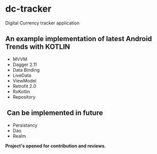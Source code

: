 # dc-tracker
Digital Currency tracker application<br>

## An example implementation of latest Android Trends with KOTLIN
- MVVM
- Dagger 2.11
- Data Binding
- LiveData
- ViewModel
- Retrofit 2.0
- RxKotlin
- Repository

##  Can be implemented in future
- Persistancy
- Dao 
- Realm

<b>Project's opened for contribution and reviews.</b>
